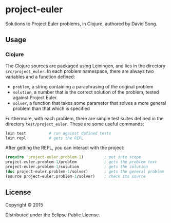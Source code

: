 # project-euler

Solutions to Project Euler problems, in Clojure, authored by David Song.

## Usage

### Clojure

The Clojure sources are packaged using Leiningen, and lies in the directory `src/project_euler`. In each problem namespace, there are always two variables and a function defined:

- `problem`, a string containing a paraphrasing of the original problem
- `solution`, a number that is the correct solution of the problem, tested against Project Euler.
- `solver`, a function that takes some parameter that solves a more general problem than that which is specified

Furthermore, with each problem, there are simple test suites defined in the directory `test/project_euler`. These are some useful commands:

```Bash
lein test          # run against defined tests
lein repl          # gets the REPL
```

After getting the REPL, you can interact with the project:

```Clojure
(require 'project-euler.problem-1)         ; put into scope
project-euler.problem-1/problem            ; gets the problem text
project-euler.problem-1/solution           ; gets the solution
(doc project-euler.problem-1/solver)       ; gets the general problem
(source project-euler.problem-1/solver)    ; check its source
```

## License

Copyright © 2015

Distributed under the Eclipse Public License.
